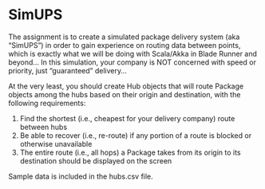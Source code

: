 # SimUPS

The assignment is to create a simulated package delivery system (aka “SimUPS”) in order to gain experience on routing data between points, which is exactly what we will be doing with Scala/Akka in Blade Runner and beyond… In this simulation, your company is NOT concerned with speed or priority, just “guaranteed” delivery…

At the very least, you should create Hub objects that will route Package objects among the hubs based on their origin and destination, with the following requirements:

1. Find the shortest (i.e., cheapest for your delivery company) route between hubs
2. Be able to recover (i.e., re-route) if any portion of a route is blocked or otherwise unavailable
3. The entire route (i.e., all hops) a Package takes from its origin to its destination should be displayed on the screen

Sample data is included in the hubs.csv file.
